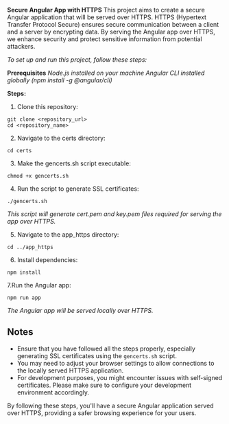 **Secure Angular App with HTTPS**
This project aims to create a secure Angular application that will be served over HTTPS. HTTPS (Hypertext Transfer Protocol Secure) ensures secure communication between a client and a server by encrypting data. By serving the Angular app over HTTPS, we enhance security and protect sensitive information from potential attackers.

_To set up and run this project, follow these steps:_

**Prerequisites**
_Node.js installed on your machine_
_Angular CLI installed globally (npm install -g @angular/cli)_

**Steps:**

1. Clone this repository:
```
git clone <repository_url>
cd <repository_name>
```
2. Navigate to the certs directory:
```
cd certs
```
3. Make the gencerts.sh script executable:
```
chmod +x gencerts.sh
```
4. Run the script to generate SSL certificates:
```
./gencerts.sh
```
_This script will generate cert.pem and key.pem files required for serving the app over HTTPS._

5. Navigate to the app_https directory:
```
cd ../app_https
```
6. Install dependencies:
```
npm install

```
7.Run the Angular app:
```
npm run app
```
_The Angular app will be served locally over HTTPS._

## Notes

- Ensure that you have followed all the steps properly, especially generating SSL certificates using the `gencerts.sh` script.
- You may need to adjust your browser settings to allow connections to the locally served HTTPS application.
- For development purposes, you might encounter issues with self-signed certificates. Please make sure to configure your development environment accordingly.

By following these steps, you'll have a secure Angular application served over HTTPS, providing a safer browsing experience for your users.



